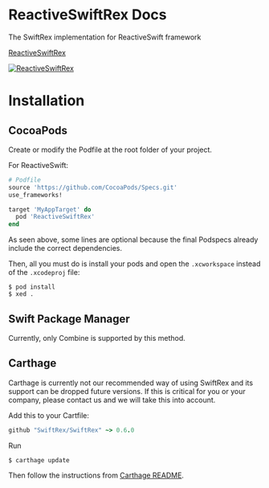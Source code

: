 # ReactiveSwiftRex Docs
The SwiftRex implementation for ReactiveSwift framework

[ReactiveSwiftRex](https://swiftrex.github.io/SwiftRex/api/ReactiveSwiftRex/index.html)

[![ReactiveSwiftRex](https://swiftrex.github.io/SwiftRex/api/ReactiveSwiftRex/badge.svg)](https://swiftrex.github.io/SwiftRex/api/ReactiveSwiftRex/index.html)

# Installation

## CocoaPods

Create or modify the Podfile at the root folder of your project.

For ReactiveSwift:
```ruby
# Podfile
source 'https://github.com/CocoaPods/Specs.git'
use_frameworks!

target 'MyAppTarget' do
  pod 'ReactiveSwiftRex'
end
```

As seen above, some lines are optional because the final Podspecs already include the correct dependencies.

Then, all you must do is install your pods and open the `.xcworkspace` instead of the `.xcodeproj` file:

```shell
$ pod install
$ xed .
```

## Swift Package Manager

Currently, only Combine is supported by this method.

## Carthage

Carthage is currently not our recommended way of using SwiftRex and its support can be dropped future versions. If this is critical for you or your company, please contact us and we will take this into account.

Add this to your Cartfile:

```ruby
github "SwiftRex/SwiftRex" ~> 0.6.0
```

Run

```shell
$ carthage update
```

Then follow the instructions from [Carthage README](https://github.com/Carthage/Carthage#getting-started).